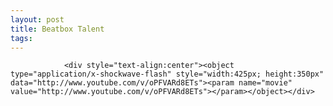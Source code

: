 ```yaml
---
layout: post
title: Beatbox Talent
tags:
---
```



                <div style="text-align:center"><object type="application/x-shockwave-flash" style="width:425px; height:350px" data="http://www.youtube.com/v/oPFVARd8ETs"><param name="movie" value="http://www.youtube.com/v/oPFVARd8ETs"></param></object></div>
